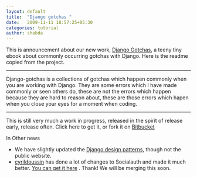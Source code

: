 ```yaml
---
layout: default
title:  "Django gotchas "
date:   2009-11-11 18:57:25+05:30
categories: tutorial
author: shabda
---
```

This is announcement about our new work,  [Django Gotchas](http://djangogotchas.uswaretech.net/), a teeny tiny ebook about commonly occurring gotchas with Django. Here is the readme copied from the project.

-----

Django-gotchas is a collections of gotchas which happen commonly when you are working with Django.
They are some errors which I have made commonly or seen others do, these are not the errors which
happen because they are hard to reason about, these are those errors which hapen when you close your
eyes for a moment when coding.

------

This is still very much a work in progress, released in the spirit of release early, release often. Click here to get it, or fork it on [Bitbucket](http://bitbucket.org/uswaretech/django-gotchas/)

In Other news

* We have slightly updated the [Django design patterns](http://github.com/agiliq/django-design-patterns/tree/master), though not the public website.
* [cyrildoussin](http://github.com/cyrildoussin) has done a lot of changes to Socialauth and made it much better.  [You can get it here](http://github.com/cyrildoussin/Django-Socialauth) . Thank! We will be merging this soon.

